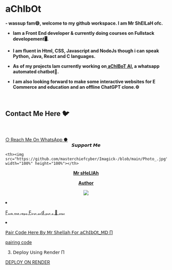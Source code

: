 # aChIbOt

<b>
-  wassup fam😄, welcome to my github workspace. I am Mr ShElLaH ofc.

-   Iam a Front End developer & currently doing courses on Fullstack developement🖥️.

-   I am fluent in Html, CSS, Javascript and NodeJs though i can speak Python, Java, React and C languages.

-   As of my projects Iam currently working on<a href ="https://wa.me/263771341158/"> aChIBoT AI</a>, a whatsapp automated chatbot🤖.

-   I am also looking forward to make some interactive websites for E Commerce and education and an offline ChatGPT clone.⚙️</b>
</br>
         

## Contact Me Here 🐦 
<br>
</br>
<a href="https://wa.me/263771341158/">○ Reach Me On WhatsApp ●</a>
</br>
<center>𝙎𝙪𝙥𝙥𝙤𝙧𝙩 𝙈𝙚</center>

>
    <th><img src="https://github.com/masterchiefcyber/Imagick-/blob/main/Photo_.jpg" width="100%" height="100%"></th>
  </tr>
  <tr>
    <td><a href="https://github.com/masterchiefcyber/"><p align='center'><b>Mr sHeLlAh</b></td>
  </tr>
  <tr>
    <td><p align='center'><b>Author</b></td>
  </tr>
</table>

<p align="center"><a href="https://github.com/Masterchief"><img src="https://user-images.

---
Mr ShElLaH/Mr ShElLaH is a ✨ special ✨ repository because its `README.md` (this file) appears on your GitHub profile.
You can click the Preview link to take a look at your changes.
--->









1. Fₒᵣₖ ₜₕₑ ᵣₑₚₒ Fᵢᵣₛₜ ₐₙd ₚᵤₜ ₐ 🌟 ₛₜₐᵣ


2.  𝖯𝖺𝗂𝗋 𝖢𝗈𝖽𝖾 𝖧𝖾𝗋𝖾 𝖡𝗒 𝖬𝗋 𝖲𝗁𝖾𝗅𝗅𝖺𝗁 𝖥𝗈𝗋 𝖺𝖢𝗁𝖨𝖻𝖮𝗍_𝖬𝖣 Π
 

<a href="https://achibot-md.onrender.com/pair" onclick="https://https://achibot-md.onrender.com/pair.href='https://https://achibot-md.onrender.com/pair'">pairing code</a>



3. 𝖣𝖾𝗉𝗅𝗈𝗒 𝖴𝗌𝗂𝗇𝗀 𝖱𝖾𝗇𝖽𝖾𝗋 Π


<a href="https://dashboard.render.com/select-repo?type=web" onclick="https://anita-server-1.onrender.com/pair.href='https://dashboard.render.com/select-repo?type=web'">DEPLOY ON RENDER</a>
